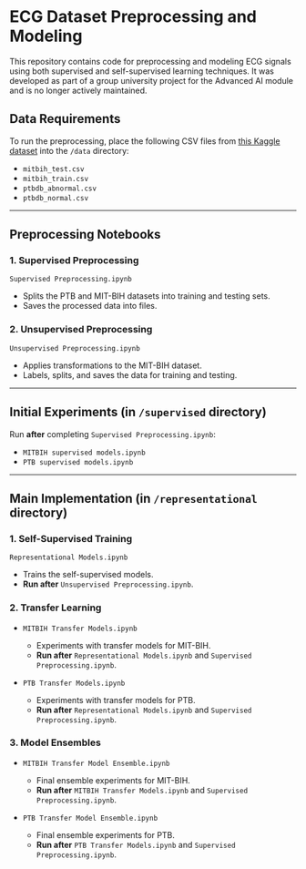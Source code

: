 # ECG Dataset Preprocessing and Modeling

This repository contains code for preprocessing and modeling ECG signals using both supervised and self-supervised learning techniques. It was developed as part of a group university project for the Advanced AI module and is no longer actively maintained.

## Data Requirements

To run the preprocessing, place the following CSV files from [this Kaggle dataset](https://www.kaggle.com/shayanfazeli/heartbeat) into the `/data` directory:

- `mitbih_test.csv`
- `mitbih_train.csv`
- `ptbdb_abnormal.csv`
- `ptbdb_normal.csv`

---

## Preprocessing Notebooks

### 1. **Supervised Preprocessing**
`Supervised Preprocessing.ipynb`  
- Splits the PTB and MIT-BIH datasets into training and testing sets.
- Saves the processed data into files.

### 2. **Unsupervised Preprocessing**
`Unsupervised Preprocessing.ipynb`  
- Applies transformations to the MIT-BIH dataset.
- Labels, splits, and saves the data for training and testing.

---

## Initial Experiments (in `/supervised` directory)

Run **after** completing `Supervised Preprocessing.ipynb`:

- `MITBIH supervised models.ipynb`
- `PTB supervised models.ipynb`

---

## Main Implementation (in `/representational` directory)

### 1. **Self-Supervised Training**
`Representational Models.ipynb`  
- Trains the self-supervised models.  
- **Run after** `Unsupervised Preprocessing.ipynb`.

### 2. **Transfer Learning**

- `MITBIH Transfer Models.ipynb`  
  - Experiments with transfer models for MIT-BIH.  
  - **Run after** `Representational Models.ipynb` and `Supervised Preprocessing.ipynb`.

- `PTB Transfer Models.ipynb`  
  - Experiments with transfer models for PTB.  
  - **Run after** `Representational Models.ipynb` and `Supervised Preprocessing.ipynb`.

### 3. **Model Ensembles**

- `MITBIH Transfer Model Ensemble.ipynb`  
  - Final ensemble experiments for MIT-BIH.  
  - **Run after** `MITBIH Transfer Models.ipynb` and `Supervised Preprocessing.ipynb`.

- `PTB Transfer Model Ensemble.ipynb`  
  - Final ensemble experiments for PTB.  
  - **Run after** `PTB Transfer Models.ipynb` and `Supervised Preprocessing.ipynb`.

